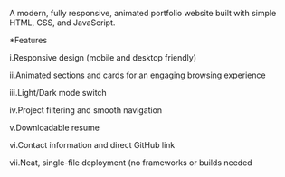 A modern, fully responsive, animated portfolio website built with simple HTML, CSS, and JavaScript.

*Features

i.Responsive design (mobile and desktop friendly)

ii.Animated sections and cards for an engaging browsing experience

iii.Light/Dark mode switch

iv.Project filtering and smooth navigation

v.Downloadable resume

vi.Contact information and direct GitHub link

vii.Neat, single-file deployment (no frameworks or builds needed
